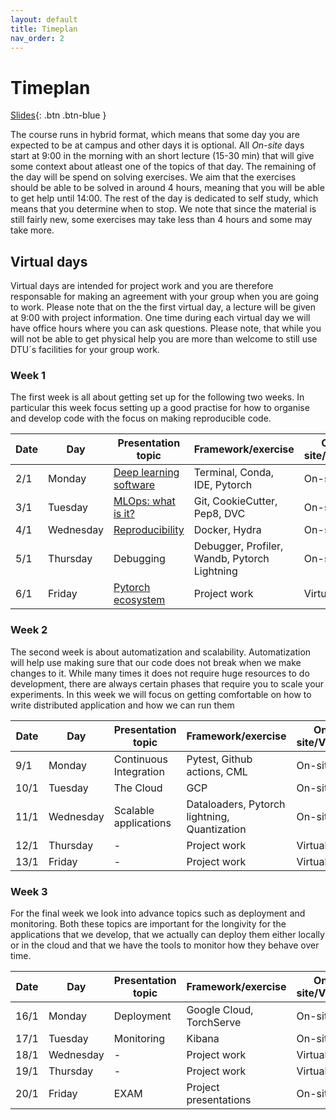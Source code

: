 ```yaml
---
layout: default
title: Timeplan
nav_order: 2
---
```


# Timeplan

[Slides](../slides/Intro%20to%20the%20course.pdf){: .btn .btn-blue }

The course runs in hybrid format, which means that some day you are expected to be at campus and other days
it is optional. All *On-site* days start at 9:00 in the morning with an short lecture (15-30 min) that will 
give some context about atleast one of the topics of that day. The remaining of the day will be spend on 
solving exercises. We aim that the exercises should be able to be solved in around 4 hours, meaning that 
you will be able to get help until 14:00. The rest of the day is dedicated to self study, which means that 
you determine when to stop. We note that since the material is still fairly new, some exercises may take 
less than 4 hours and some may take more.

## Virtual days

Virtual days are intended for project work and you are therefore responsable for making an agreement with 
your group when you are going to work. Please note that on the the first virtual day, a lecture will be given 
at 9:00 with project information. One time during each virtual day we will have office hours where you can 
ask questions. Please note, that while you will not be able to get physical help you are more than welcome 
to still use DTU´s facilities for your group work.

### Week 1

The first week is all about getting set up for the following two weeks. In particular this week focus setting
up a good practise for how to organise and develop code with the focus on making reproducible code.

Date | Day       | Presentation topic                                                 | Framework/exercise                           | On-site/Virtual
-----|-----------|--------------------------------------------------------------------|----------------------------------------------|----------------
2/1  | Monday    | [Deep learning software](../slides/Deep%20Learning%20software.pdf) | Terminal, Conda, IDE, Pytorch                | On-site
3/1  | Tuesday   | [MLOps: what is it?](../slides/What%20is%20MLOps.pdf)              | Git, CookieCutter, Pep8, DVC                 | On-site
4/1  | Wednesday | [Reproducibility](../slides/Reproducibility.pdf)                  | Docker, Hydra                                | On-site
5/1  | Thursday  | Debugging                                                          | Debugger, Profiler, Wandb, Pytorch Lightning | On-site
6/1  | Friday    | [Pytorch ecosystem](../slides/Projects.pdf)                        | Project work                                 | Virtual

### Week 2

The second week is about automatization and scalability. Automatization will help use making sure that our code 
does not break when we make changes to it. While many times it does not require huge resources to do development, 
there are always certain phases that require you to scale your experiments. In this week we will focus on getting 
comfortable on how to write distributed application and how we can run them

Date | Day       | Presentation topic                   | Framework/exercise                           | On-site/Virtual
-----|-----------|--------------------------------------|----------------------------------------------|----------------
9/1  | Monday    | Continuous Integration               | Pytest, Github actions, CML                  | On-site
10/1 | Tuesday   | The Cloud                            | GCP                                          | On-site
11/1 | Wednesday | Scalable applications                | Dataloaders, Pytorch lightning, Quantization | On-site
12/1 | Thursday  | -                                    | Project work                                 | Virtual
13/1 | Friday    | -                                    | Project work                                 | Virtual

### Week 3

For the final week we look into advance topics such as deployment and monitoring. Both these topics are 
important for the longivity for the applications that we develop, that we actually can deploy them either 
locally or in the cloud and that we have the tools to monitor how they behave over time.

Date | Day       | Presentation topic                   | Framework/exercise       | On-site/Virtual
-----|-----------|--------------------------------------|--------------------------|----------------
16/1 | Monday    | Deployment                           | Google Cloud, TorchServe | On-site
17/1 | Tuesday   | Monitoring                           | Kibana                   | On-site
18/1 | Wednesday | -                                    | Project work             | Virtual
19/1 | Thursday  | -                                    | Project work             | Virtual
20/1 | Friday    | EXAM                                 | Project presentations    | On-site
